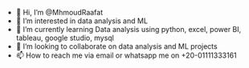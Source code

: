 - 👋 Hi, I’m @MhmoudRaafat
- 👀 I’m interested in data analysis and ML
- 🌱 I’m currently learning Data analysis using python, excel, power BI, tableau, google studio, mysql
- 💞️ I’m looking to collaborate on data analysis and ML projects 
- 📫 How to reach me via email or whatsapp me on +20-01111333161


